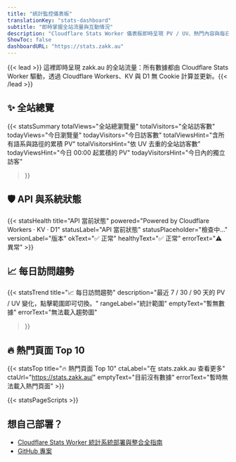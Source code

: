 ```yaml
---
title: "統計監控儀表板"
translationKey: "stats-dashboard"
subtitle: "即時掌握全站流量與互動情況"
description: "Cloudflare Stats Worker 儀表板即時呈現 PV / UV、熱門內容與每日趨勢，資料直接來自 Cloudflare Workers + KV。"
ShowToc: false
dashboardURL: "https://stats.zakk.au"
---
```

{{< lead >}}
這裡即時呈現 zakk.au 的全站流量：所有數據都由 Cloudflare Stats Worker 驅動，透過 Cloudflare Workers、KV 與 D1 無 Cookie 計算並更新。{{< /lead >}}

## ✨ 全站總覽

{{< statsSummary
	totalViews="全站總瀏覽量"
	totalVisitors="全站訪客數"
	todayViews="今日瀏覽量"
	todayVisitors="今日訪客數"
	totalViewsHint="含所有語系與路徑的累積 PV"
	totalVisitorsHint="依 UV 去重的全站訪客數"
	todayViewsHint="今日 00:00 起累積的 PV"
	todayVisitorsHint="今日內的獨立訪客"
>}}

## 🛡️ API 與系統狀態

{{< statsHealth title="API 當前狀態" powered="Powered by Cloudflare Workers · KV · D1" statusLabel="API 當前狀態" statusPlaceholder="檢查中…" versionLabel="版本" okText="✅ 正常" healthyText="✅ 正常" errorText="⚠️ 異常" >}}

## 📈 每日訪問趨勢

{{< statsTrend
	title="📈 每日訪問趨勢"
	description="最近 7 / 30 / 90 天的 PV / UV 變化，點擊範圍即可切換。"
	rangeLabel="統計範圍"
	emptyText="暫無數據"
	errorText="無法載入趨勢圖"
>}}

## 🔥 熱門頁面 Top 10

{{< statsTop title="🔥 熱門頁面 Top 10" ctaLabel="在 stats.zakk.au 查看更多" ctaUrl="https://stats.zakk.au/" emptyText="目前沒有數據" errorText="暫時無法載入熱門頁面" >}}

{{< statsPageScripts >}}

## 想自己部署？

- [Cloudflare Stats Worker 統計系統部署與整合全指南](/zh-tw/posts/cloudflare-stats-worker-deploy/)
- [GitHub 專案](https://github.com/Zakkaus/cloudflare-stats-worker)
